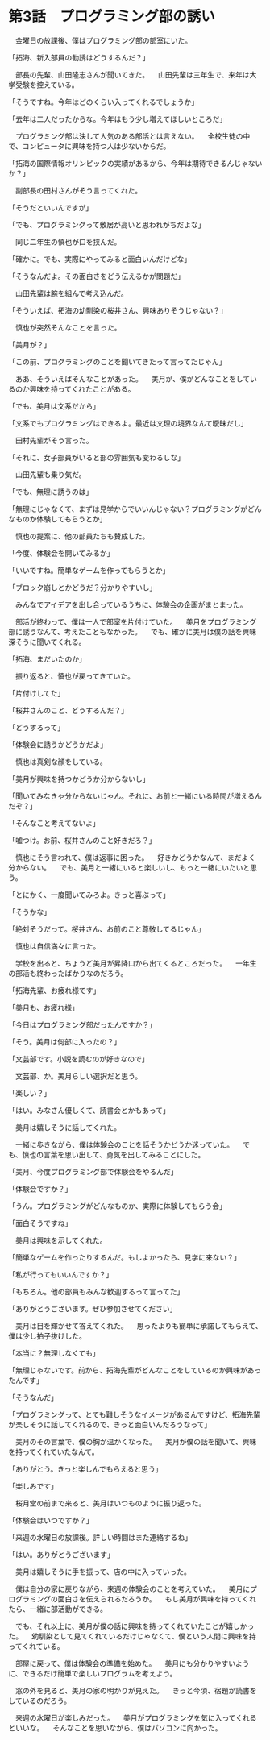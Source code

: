 # 第3話　プログラミング部の誘い

　金曜日の放課後、僕はプログラミング部の部室にいた。

「拓海、新入部員の勧誘はどうするんだ？」

　部長の先輩、山田隆志さんが聞いてきた。
　山田先輩は三年生で、来年は大学受験を控えている。

「そうですね。今年はどのくらい入ってくれるでしょうか」

「去年は二人だったからな。今年はもう少し増えてほしいところだ」

　プログラミング部は決して人気のある部活とは言えない。
　全校生徒の中で、コンピュータに興味を持つ人は少ないからだ。

「拓海の国際情報オリンピックの実績があるから、今年は期待できるんじゃないか？」

　副部長の田村さんがそう言ってくれた。

「そうだといいんですが」

「でも、プログラミングって敷居が高いと思われがちだよな」

　同じ二年生の慎也が口を挟んだ。

「確かに。でも、実際にやってみると面白いんだけどな」

「そうなんだよ。その面白さをどう伝えるかが問題だ」

　山田先輩は腕を組んで考え込んだ。

「そういえば、拓海の幼馴染の桜井さん、興味ありそうじゃない？」

　慎也が突然そんなことを言った。

「美月が？」

「この前、プログラミングのことを聞いてきたって言ってたじゃん」

　ああ、そういえばそんなことがあった。
　美月が、僕がどんなことをしているのか興味を持ってくれたことがある。

「でも、美月は文系だから」

「文系でもプログラミングはできるよ。最近は文理の境界なんて曖昧だし」

　田村先輩がそう言った。

「それに、女子部員がいると部の雰囲気も変わるしな」

　山田先輩も乗り気だ。

「でも、無理に誘うのは」

「無理にじゃなくて、まずは見学からでいいんじゃない？プログラミングがどんなものか体験してもらうとか」

　慎也の提案に、他の部員たちも賛成した。

「今度、体験会を開いてみるか」

「いいですね。簡単なゲームを作ってもらうとか」

「ブロック崩しとかどうだ？分かりやすいし」

　みんなでアイデアを出し合っているうちに、体験会の企画がまとまった。

　部活が終わって、僕は一人で部室を片付けていた。
　美月をプログラミング部に誘うなんて、考えたこともなかった。
　でも、確かに美月は僕の話を興味深そうに聞いてくれる。

「拓海、まだいたのか」

　振り返ると、慎也が戻ってきていた。

「片付けしてた」

「桜井さんのこと、どうするんだ？」

「どうするって」

「体験会に誘うかどうかだよ」

　慎也は真剣な顔をしている。

「美月が興味を持つかどうか分からないし」

「聞いてみなきゃ分からないじゃん。それに、お前と一緒にいる時間が増えるんだぞ？」

「そんなこと考えてないよ」

「嘘つけ。お前、桜井さんのこと好きだろ？」

　慎也にそう言われて、僕は返事に困った。
　好きかどうかなんて、まだよく分からない。
　でも、美月と一緒にいると楽しいし、もっと一緒にいたいと思う。

「とにかく、一度聞いてみろよ。きっと喜ぶって」

「そうかな」

「絶対そうだって。桜井さん、お前のこと尊敬してるじゃん」

　慎也は自信満々に言った。

　学校を出ると、ちょうど美月が昇降口から出てくるところだった。
　一年生の部活も終わったばかりなのだろう。

「拓海先輩、お疲れ様です」

「美月も、お疲れ様」

「今日はプログラミング部だったんですか？」

「そう。美月は何部に入ったの？」

「文芸部です。小説を読むのが好きなので」

　文芸部、か。美月らしい選択だと思う。

「楽しい？」

「はい。みなさん優しくて、読書会とかもあって」

　美月は嬉しそうに話してくれた。

　一緒に歩きながら、僕は体験会のことを話そうかどうか迷っていた。
　でも、慎也の言葉を思い出して、勇気を出してみることにした。

「美月、今度プログラミング部で体験会をやるんだ」

「体験会ですか？」

「うん。プログラミングがどんなものか、実際に体験してもらう会」

「面白そうですね」

　美月は興味を示してくれた。

「簡単なゲームを作ったりするんだ。もしよかったら、見学に来ない？」

「私が行ってもいいんですか？」

「もちろん。他の部員もみんな歓迎するって言ってた」

「ありがとうございます。ぜひ参加させてください」

　美月は目を輝かせて答えてくれた。
　思ったよりも簡単に承諾してもらえて、僕は少し拍子抜けした。

「本当に？無理しなくても」

「無理じゃないです。前から、拓海先輩がどんなことをしているのか興味があったんです」

「そうなんだ」

「プログラミングって、とても難しそうなイメージがあるんですけど、拓海先輩が楽しそうに話してくれるので、きっと面白いんだろうなって」

　美月のその言葉で、僕の胸が温かくなった。
　美月が僕の話を聞いて、興味を持ってくれていたなんて。

「ありがとう。きっと楽しんでもらえると思う」

「楽しみです」

　桜月堂の前まで来ると、美月はいつものように振り返った。

「体験会はいつですか？」

「来週の水曜日の放課後。詳しい時間はまた連絡するね」

「はい。ありがとうございます」

　美月は嬉しそうに手を振って、店の中に入っていった。

　僕は自分の家に戻りながら、来週の体験会のことを考えていた。
　美月にプログラミングの面白さを伝えられるだろうか。
　もし美月が興味を持ってくれたら、一緒に部活動ができる。

　でも、それ以上に、美月が僕の話に興味を持ってくれていたことが嬉しかった。
　幼馴染として見てくれているだけじゃなくて、僕という人間に興味を持ってくれている。

　部屋に戻って、僕は体験会の準備を始めた。
　美月にも分かりやすいように、できるだけ簡単で楽しいプログラムを考えよう。

　窓の外を見ると、美月の家の明かりが見えた。
　きっと今頃、宿題か読書をしているのだろう。

　来週の水曜日が楽しみだった。
　美月がプログラミングを気に入ってくれるといいな。
　そんなことを思いながら、僕はパソコンに向かった。